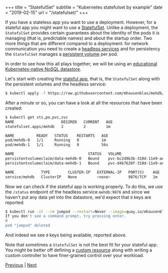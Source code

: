 +++
title = "StatefulSet"
subtitle = "Kubernetes statefulset by example"
date = "2019-02-15"
url = "/statefulset/"
+++

If you have a stateless app you want to use a deployment. However, for a stateful app you might want to use a [StatefulSet](https://kubernetes.io/docs/concepts/workloads/controllers/statefulset/). Unlike a deployment, the `StatefulSet` provides certain guarantees about the identity of the pods it is managing (that is, predictable names) and about the startup order. Two more things that are different compared to a deployment: for network communication you need to create a [headless services](https://kubernetes.io/docs/concepts/services-networking/service/#headless-services) and for persistency the `StatefulSet` manages a [persistent volume](/pv) per pod.

In order to see how this all plays together, we will be using an [educational Kubernetes-native NoSQL datastore](https://blog.openshift.com/kubernetes-statefulset-in-action/). 

Let's start with creating the [stateful app](https://raw.githubusercontent.com/mhausenblas/mehdb/master/app.yaml), that is, the `StatefulSet` along with the persistent volumes and the headless service:

```bash
$ kubectl apply -f https://raw.githubusercontent.com/mhausenblas/mehdb/master/app.yaml
```

After a minute or so, you can have a look at all the resources that have been created:

```bash
$ kubectl get sts,po,pvc,svc
NAME                     DESIRED   CURRENT   AGE
statefulset.apps/mehdb   2         2         1m

NAME          READY   STATUS    RESTARTS   AGE
pod/mehdb-0   1/1     Running   0          1m
pod/mehdb-1   1/1     Running   0          56s

NAME                                 STATUS   VOLUME                                     CAPACITY   ACCESS MODES   STORAGECLASS   AGE
persistentvolumeclaim/data-mehdb-0   Bound    pvc-bc2d9b3b-310d-11e9-aeff-123713f594ec   1Gi        RWO            ebs            1m
persistentvolumeclaim/data-mehdb-1   Bound    pvc-d4b7620f-310d-11e9-aeff-123713f594ec   1Gi        RWO            ebs            56s

NAME            TYPE        CLUSTER-IP   EXTERNAL-IP   PORT(S)    AGE
service/mehdb   ClusterIP   None         <none>        9876/TCP   1m
```

Now we can check if the stateful app is working properly. To do this, we use the `/status` endpoint of the headless service `mehdb:9876` and since we haven't put any data yet into the datastore, we'd expect that `0` keys are reported:

```bash
$ kubectl run -it --rm jumpod --restart=Never --image=quay.io/mhausenblas/jump:0.2 -- curl mehdb:9876/status?level=full
If you don't see a command prompt, try pressing enter.
0
pod "jumpod" deleted
```

And indeed we see `0` keys being available, reported above.

Note that sometimes a `StatefulSet` is not the best fit for your stateful app. You might be better off defining a [custom resource](https://kubernetes.io/docs/concepts/extend-kubernetes/api-extension/custom-resources/) along with writing a custom controller to have finer-grained control over your workload.

[Previous](/jobs) | [Next](/nodes)
